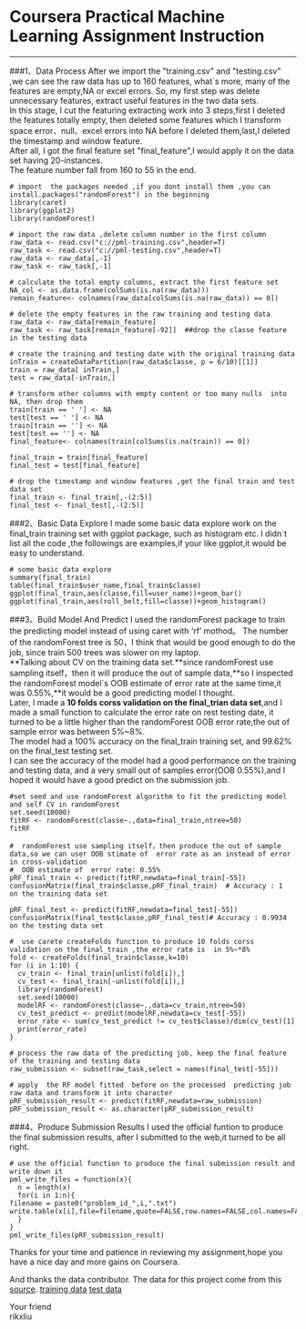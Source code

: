 # Coursera Practical Machine Learning Assignment Instruction
-------------------------------------------------------------
###1、Data Process
After we import the "training.csv" and "testing.csv" ,we can see the raw data has up to 160 features, what`s more, many of the features are empty,NA or excel errors. So, my first step was delete unnecessary features, extract useful features in the two data sets.  
In this stage, I cut the featuring extracting work into 3 steps,first I deleted the features totally empty, then deleted some features which I transform space error、null、excel errors into NA before I deleted them,last,I deleted the timestamp and window feature.   
After all, I got the final feature set "final_feature",I would apply it on the data set having 20-instances.  
The feature number fall from 160 to 55 in the end.

    # import  the packages needed ,if you dont install them ,you can install.packages("randomForest") in the beginning
    library(caret)
    library(ggplot2)
    library(randomForest)
    
    # import the raw data ,delete column number in the first column
    raw_data <- read.csv("c://pml-training.csv",header=T)
    raw_task <- read.csv("c://pml-testing.csv",header=T)
    raw_data <- raw_data[,-1]
    raw_task <- raw_task[,-1]
    
    # calculate the total empty columns, extract the first feature set
    NA_col <- as.data.frame(colSums(is.na(raw_data)))
    remain_feature<- colnames(raw_data[colSums(is.na(raw_data)) == 0])
    
    # delete the empty features in the raw training and testing data
    raw_data <- raw_data[remain_feature]
    raw_task <- raw_task[remain_feature[-92]]  ##drop the classe feature in the testing data 
    
    # create the training and testing date with the original training data
    inTrain = createDataPartition(raw_data$classe, p = 6/10)[[1]]
    train = raw_data[ inTrain,]
    test = raw_data[-inTrain,]
    
    # transform other columns with empty content or too many nulls  into NA, then drop them 
    train[train == ' '] <- NA
    test[test == ' '] <- NA
    train[train == ''] <- NA
    test[test == ''] <- NA
    final_feature<- colnames(train[colSums(is.na(train)) == 0])
    
    final_train = train[final_feature]
    final_test = test[final_feature]
    
    # drop the timestamp and window features ,get the final train and test data set
    final_train <- final_train[,-(2:5)]
    final_test <- final_test[,-(2:5)]

###2、Basic Data Explore
I made some basic data explore work on the final_train training set with ggplot package, such as histogram etc. I didn`t list all the code ,the followings are examples,if your like ggplot,it would be easy to understand.

    
    # some basic data explore 
    summary(final_train)
    table(final_train$user_name,final_train$classe)
    ggplot(final_train,aes(classe,fill=user_name))+geom_bar()
    ggplot(final_train,aes(roll_belt,fill=classe))+geom_histogram()


###3、Build Model And Predict 
I used the randomForest package to train the predicting model instead of using caret with ‘rf’ mothod。 The number of the randomForest tree is 50，I think that would be good enough to do the job, since train 500 trees was slower on my laptop.  
**Talking about CV on the training data set.**since randomForest use sampling itself，then it will produce the out of sample data,**so I inspected the randomForest model`s OOB estimate of  error rate at the same time,it was 0.55%,**it would be a good predicting model I thought.    
Later, I made a **10 folds corss validation on the final_trian data set**,and I made a small function to calculate the error rate on rest testing date, it turned to be a little higher than the randomForest OOB error rate,the out of sample error was between 5%~8%.  
The model had a 100% accuracy on the final_train training set, and 99.62% on the final_test testing set.  
I can see the accuracy of the model had a good performance on the training and testing data, and a very small out of samples error(OOB 0.55%),and I hoped it would have a good predict on the submission job.  


    #set seed and use randomForest algorithm to fit the predicting model and self CV in randomForest
    set.seed(10000)
    fitRF <- randomForest(classe~.,data=final_train,ntree=50)
    fitRF
    
    #  randomForest use sampling itself，then produce the out of sample data,so we can user OOB stimate of  error rate as an instead of error  in cross-validation
    #  OOB estimate of  error rate: 0.55%
    pRF_final_train <- predict(fitRF,newdata=final_train[-55])
    confusionMatrix(final_train$classe,pRF_final_train)  # Accuracy : 1   on the training data set
    
    pRF_final_test <- predict(fitRF,newdata=final_test[-55])
    confusionMatrix(final_test$classe,pRF_final_test)# Accuracy : 0.9934 on the testing data set
    
    #  use carete createFolds function to produce 10 folds corss validation on the final_train ,the error rate is  in 5%~*8%
    fold <- createFolds(final_train$classe,k=10)
    for (i in 1:10) {
      cv_train <- final_train[unlist(fold[i]),]
      cv_test <- final_train[-unlist(fold[i]),]
      library(randomForest)
      set.seed(10000)
      modelRF <- randomForest(classe~.,data=cv_train,ntree=50)
      cv_test_predict <- predict(modelRF,newdata=cv_test[-55])
      error_rate <- sum(cv_test_predict != cv_test$classe)/dim(cv_test)[1]
      print(error_rate)
    }
    
    # process the raw data of the predicting job, keep the final feature of the training and testing data
    raw_submission <- subset(raw_task,select = names(final_test[-55])) 
    
    # apply  the RF model fitted  before on the processed  predicting job raw data and transform it into character
    pRF_submission_result <- predict(fitRF,newdata=raw_submission)
    pRF_submission_result <- as.character(pRF_submission_result)


###4、Produce Submission Results
I used the official funtion to produce the final submission results, after I submitted to the web,it turned to be all right.

    # use the official function to produce the final submission result and write down it 
    pml_write_files = function(x){
      n = length(x)
      for(i in 1:n){
    filename = paste0("problem_id_",i,".txt")
    write.table(x[i],file=filename,quote=FALSE,row.names=FALSE,col.names=FALSE)
      }
    }
    pml_write_files(pRF_submission_result)


Thanks for your time and patience in reviewing my assignment,hope you have a nice day and more gains on Coursera.  

And thanks the data contributor.
The data for this project come from this [source](http://groupware.les.inf.puc-rio.br/har).
[training data](https://d396qusza40orc.cloudfront.net/predmachlearn/pml-training.csv)
[test data](https://d396qusza40orc.cloudfront.net/predmachlearn/pml-testing.csv)

Your friend   
rikxliu



